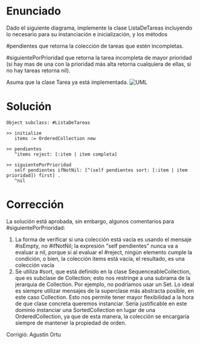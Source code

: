# Enunciado

 Dado el siguiente diagrama, implemente la clase ListaDeTareas incluyendo lo necesario para su instanciación e inicialización, y los métodos

#pendientes  que retorna la colección de tareas que estén incompletas.

#siguientePorPrioridad que retorna la tarea incompleta de mayor prioridad (si hay mas de una con la prioridad más alta retorna cualquiera de ellas, si no hay tareas retorna nil).

Asuma que la clase Tarea ya está implementada.
![UML](Pregunta2.png)

# Solución

```smalltalk
Object subclass: #ListaDeTareas

>> initialize
   items := OrderedCollection new

>> pendientes
   ^items reject: [:item | item completa]

>> siguientePorPrioridad
   self pendientes ifNotNil: [^(self pendientes sort: [:item | item prioridad]) first] .
   ^nil
```

# Corrección

La solución está aprobada, sin embargo, algunos comentarios para #siguientePorPrioridad:

1. La forma de verificar si una colección está vacía es usando el mensaje #isEmpty, no #ifNotNil; la expresión "self pendientes" nunca va a evaluar a nil, porque si al evaluar el #reject, ningún elemento cumple la condición, o bien, la colección items está vacía, el resultado, es una colección vacía
2. Se utiliza #sort, que está definido en la clase SequenceableCollection, que es subclase de Collection; esto nos restringe a una subrama de la jerarquia de Collection. Por ejemplo, no podríamos usar un Set. Lo ideal es siempre utilizar mensajes de la superclase más abstracta posible, en este caso Collection. Esto nos permite tener mayor flexibilidad a la hora de que clase concreta queremos instanciar. Sería justificable en este dominio instanciar una SortedCollection en lugar de una OrderedCollection, ya que de esta manera, la colección se encargaría siempre de mantener la propiedad de orden.


Corrigió: Agustín Ortu